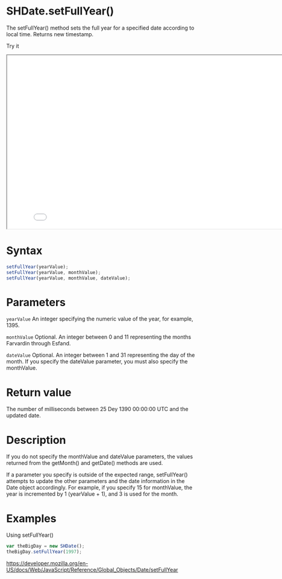 # SHDate.setFullYear()

The setFullYear() method sets the full year for a specified date according to local time. Returns new timestamp.

Try it

<iframe style="width: 830px; height: 460px;" src="/SHDateTime-js/examples/live.html?function=setFullYear" title="MDN Web Docs Interactive Example" loading="lazy"></iframe>
<br/>

# Syntax

```js
setFullYear(yearValue);
setFullYear(yearValue, monthValue);
setFullYear(yearValue, monthValue, dateValue);
```

# Parameters

<code>yearValue</code>
An integer specifying the numeric value of the year, for example, 1395.

<code>monthValue</code>
Optional. An integer between 0 and 11 representing the months Farvardin through Esfand.

<code>dateValue</code>
Optional. An integer between 1 and 31 representing the day of the month. If you specify the dateValue parameter, you must also specify the monthValue.

# Return value

The number of milliseconds between 25 Dey 1390 00:00:00 UTC and the updated date.

# Description

If you do not specify the monthValue and dateValue parameters, the values returned from the getMonth() and getDate() methods are used.

If a parameter you specify is outside of the expected range, setFullYear() attempts to update the other parameters and the date information in the Date object accordingly. For example, if you specify 15 for monthValue, the year is incremented by 1 (yearValue + 1), and 3 is used for the month.

# Examples

Using setFullYear()

```js
var theBigDay = new SHDate();
theBigDay.setFullYear(1997);
```

https://developer.mozilla.org/en-US/docs/Web/JavaScript/Reference/Global_Objects/Date/setFullYear
